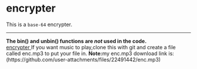 # encrypter
This is a <code>base-64</code> encrypter.
<hr>
<b>The bin() and unbin() functions are <i>not</i> used in the code.</b><br>
<a href="encrypter.html"> encrypter </a>
If you want music to play,clone this with git and create a file called enc.mp3 to put your file in.
<b>Note:</b>my enc.mp3 download link is:(https://github.com/user-attachments/files/22491442/enc.mp3)
